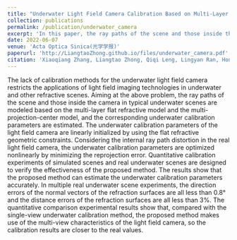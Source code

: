 ```yaml
---
title: "Underwater Light Field Camera Calibration Based on Multi-Layer Flat Refractive Model and Multi-Projection-Center Model"
collection: publications
permalink: /publication/underwater_camera
excerpt: 'In this paper, the ray paths of the scene and those inside the camera in typical underwater scenes are modeled based on the multi-layer flat refractive model and the multi-projection-center model, and the corresponding underwater calibration parameters are estimated.'
date: 2022-06-07
venue: 'Acta Optica Sinica(光学学报)'
paperurl: 'http://LiangtaoZhong.github.io/files/underwater_camera.pdf'
citation: 'Xiaoqiang Zhang, Liangtao Zhong, Qiqi Leng, Lingyan Ran, Hongyu Chu. Underwater Light Field Camera Calibration Based on Multi-Layer Flat Refractive Model and Multi-Projection-Center Model[J]. Acta Optica Sinica, 2022, 42(12): 1215001. '
---
```

The lack of calibration methods for the underwater light field camera restricts the applications of light field imaging technologies in underwater and other refractive scenes. Aiming at the above problem, the ray paths of the scene and those inside the camera in typical underwater scenes are modeled based on the multi-layer flat refractive model and the multi-projection-center model, and the corresponding underwater calibration parameters are estimated. The underwater calibration parameters of the light field camera are linearly initialized by using the flat refractive geometric constraints. Considering the internal ray path distortion in the real light field camera, the underwater calibration parameters are optimized nonlinearly by minimizing the reprojection error. Quantitative calibration experiments of simulated scenes and real underwater scenes are designed to verify the effectiveness of the proposed method. The results show that the proposed method can estimate the underwater calibration parameters accurately. In multiple real underwater scene experiments, the direction errors of the normal vectors of the refraction surfaces are all less than 0.8° and the distance errors of the refraction surfaces are all less than 3%. The quantitative comparison experimental results show that, compared with the single-view underwater calibration method, the proposed method makes use of the multi-view characteristics of the light field camera, so the calibration results are closer to the real values.